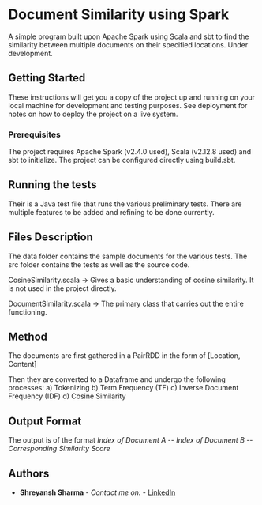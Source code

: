 # Document Similarity using Spark

A simple program built upon Apache Spark using Scala and sbt to find the similarity between multiple documents on their specified locations. Under development.

## Getting Started

These instructions will get you a copy of the project up and running on your local machine for development and testing purposes. See deployment for notes on how to deploy the project on a live system.

### Prerequisites

The project requires Apache Spark (v2.4.0 used), Scala (v2.12.8 used) and sbt to initialize. The project can be configured directly using build.sbt.


## Running the tests

Their is a Java test file that runs the various preliminary tests. There are multiple features to be added and refining to be done currently. 


## Files Description

The data folder contains the sample documents for the various tests.
The src folder contains the tests as well as the source code.

CosineSimilarity.scala -> Gives a basic understanding of cosine similarity. It is not used in the project directly.

DocumentSimilarity.scala -> The primary class that carries out the entire functioning.


## Method

The documents are first gathered in a PairRDD in the form of [Location, Content]

Then they are converted to a Dataframe and undergo the following processes:
a) Tokenizing
b) Term Frequency (TF)
c) Inverse Document Frequency (IDF)
d) Cosine Similarity


## Output Format

The output is of the format *Index of Document A* -- *Index of Document B* -- *Corresponding Similarity Score*


## Authors

* **Shreyansh Sharma** - *Contact me on:* - [LinkedIn](https://www.linkedin.com/in/shreyansh-sharma-39a631147)

